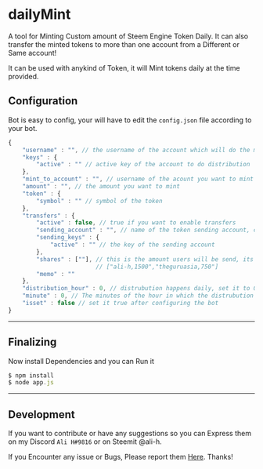 # dailyMint
A tool for Minting Custom amount of Steem Engine Token Daily. It can also transfer the minted tokens to more than one account from a Different or Same account!

It can be used with anykind of Token, it will Mint tokens daily at the time provided.

## Configuration
Bot is easy to config, your will have to edit the `config.json` file according to your bot.

```javascript
{
    "username" : "", // the username of the account which will do the mint
    "keys" : {
        "active" : "" // active key of the account to do distribution
    },
    "mint_to_account" : "", // username of the acount you want to mint the tokens to
    "amount" : "", // the amount you want to mint
    "token" : {
        "symbol" : "" // symbol of the token
    },
    "transfers" : {
        "active" : false, // true if you want to enable transfers
        "sending_account" : "", // name of the token sending account, can be different or same
        "sending_keys" : {
            "active" : "" // the key of the sending account
        },
        "shares" : [""], // this is the amount users will be send, its in csv format ie. 
                         // ["ali-h,1500","theguruasia,750"]
        "memo" : ""
    },
    "distribution_hour" : 0, // distrubution happens daily, set it to 0 for 12:00 AM 
    "minute" : 0, // The minutes of the hour in which the distrubution should start
    "isset" : false // set it true after configuring the bot
}
```

***

## Finalizing
Now install Dependencies and you can Run it
```javascript
$ npm install
$ node app.js
```

***

## Development
If you want to contribute or have any suggestions so you can Express them on my Discord `Ali H#9816` or on Steemit @ali-h.

If you Encounter any issue or Bugs, Please report them [Here](https://github.com/alihassanah/PoS-Distribution/issues). Thanks!
